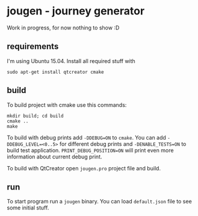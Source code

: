 # jougen - journey generator

Work in progress, for now nothing to show :D

## requirements
I'm using Ubuntu 15.04. Install all required stuff with
```
sudo apt-get install qtcreator cmake
```

## build
To build project with cmake use this commands:
```
mkdir build; cd build
cmake ..
make
```
To build with debug prints add `-DDEBUG=ON` to `cmake`. You can add `-DDEBUG_LEVEL=<0..5>` for different debug prints and `-DENABLE_TESTS=ON` to build test application. `PRINT_DEBUG_POSITION=ON` will print even more information about current debug print.

To build with QtCreator open `jougen.pro` project file and build.

## run
To start program run a `jougen` binary. You can load `default.json` file to see some initial stuff.
